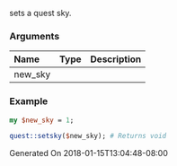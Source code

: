 sets a quest sky.
### Arguments
**Name**|**Type**|**Description**
:---|:---|:---
new_sky||

### Example

```perl
my $new_sky = 1;

quest::setsky($new_sky); # Returns void
```


Generated On 2018-01-15T13:04:48-08:00